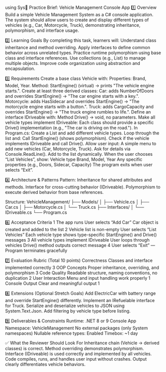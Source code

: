 ﻿using Sys🧩 Practice Brief: Vehicle Management Console App
1️⃣ Overview
Build a simple Vehicle Management System as a C# console application.
The system should allow users to create and display different types of vehicles (e.g., Car, Motorcycle, Truck), demonstrating inheritance, polymorphism, and interface usage.

2️⃣ Learning Goals
By completing this task, learners will:
Understand class inheritance and method overriding.
Apply interfaces to define common behavior across unrelated types.
Practice runtime polymorphism using base class and interface references.
Use collections (e.g., List<T>) to manage multiple objects.
Improve code organization using abstraction and encapsulation.

3️⃣ Requirements
Create a base class Vehicle with:
Properties: Brand, Model, Year.
Method: StartEngine() (virtual) → prints "The vehicle engine starts.".
Create at least three derived classes:
Car: adds NumberOfDoors and overrides StartEngine() → "The car engine starts with a key.".
Motorcycle: adds HasSidecar and overrides StartEngine() → "The motorcycle engine starts with a button.".
Truck: adds CargoCapacity and overrides StartEngine() → "The truck engine rumbles to life.".
Define an interface IDriveable with:
Method Drive() → void, no parameters.
Make all vehicle types implement IDriveable:
Each class should provide a specific Drive() implementation (e.g., "The car is driving on the road.").
In Program.cs:
Create a List<Vehicle> and add different vehicle types.
Loop through the list and:
Call StartEngine() (shows polymorphism).
Check if the vehicle implements IDriveable and call Drive().
Allow user input:
A simple menu to add new vehicles (Car, Motorcycle, Truck).
Ask for details via Console.ReadLine().
Add to the list dynamically.
When the user chooses “List Vehicles”, show:
Vehicle type
Brand, Model, Year
Any specific properties (e.g., Doors, Sidecar, Capacity)
The program exits when user selects “Exit”.

4️⃣ Architecture & Patterns
Pattern:
Inheritance for shared attributes and methods.
Interface for cross-cutting behavior (IDriveable).
Polymorphism to execute derived behavior from base references.

Structure:
VehicleManagement/
├── Models/
│   ├── Vehicle.cs
│   ├── Car.cs
│   ├── Motorcycle.cs
│   └── Truck.cs
├── Interfaces/
│   └── IDriveable.cs
└── Program.cs

6️⃣ Acceptance Criteria
1	The app runs	User selects “Add Car”	Car object is created and added to the list
2	Vehicle list is non-empty	User selects “List Vehicles”	Each vehicle type shows type-specific StartEngine() and Drive() messages
3	All vehicle types implement IDriveable	User loops through vehicles	Drive() method outputs correct message
4	User selects “Exit”	—	Program terminates gracefully

7️⃣ Evaluation Rubric (Total 10 points)
Correctness	Classes and interface implemented correctly	3
OOP Concepts	Proper inheritance, overriding, and polymorphism	3
Code Quality	Readable structure, naming conventions, no duplication	2
User Interaction	Menu and input handling work properly	1
Console Output	Clear and meaningful output	1

8️⃣ Extensions (Optional Stretch Goals)
Add ElectricCar with battery range and override StartEngine() differently.
Implement an IRefuelable interface for Truck.
Serialize and deserialize vehicles to JSON using System.Text.Json.
Add filtering by vehicle type before listing.

9️⃣ Deliverables & Constraints
Runtime: .NET 8  or 9 Console App
Namespace: VehicleManagement
No external packages (only System namespaces)
Nullable reference types: Enabled
Timebox: ~1 day

✅ What the Reviewer Should Look For
Inheritance chain (Vehicle → derived classes) is correct.
Method overriding demonstrates polymorphism.
Interface (IDriveable) is used correctly and implemented by all vehicles.
Code compiles, runs, and handles user input without crashes.
Output clearly differentiates vehicle behaviors.

